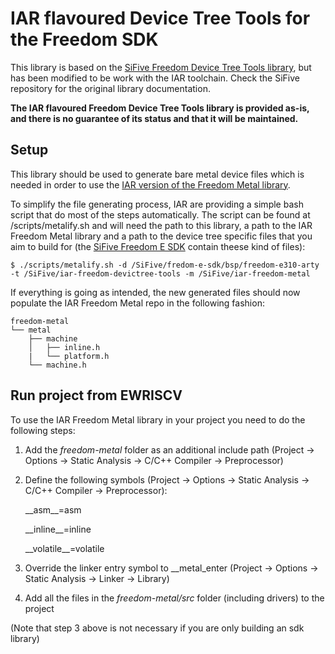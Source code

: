 # IAR flavoured Device Tree Tools for the Freedom SDK

This library is based on the 
[SiFive Freedom Device Tree Tools library](https://github.com/sifive/freedom-devicetree-tools), 
but has been modified to be work with the IAR toolchain. Check the SiFive
repository for the original library documentation.

__The IAR flavoured Freedom Device Tree Tools library 
is provided as-is, and there is no guarantee of its status and that it will be 
maintained.__

## Setup
This library should be used to generate bare metal device files which is 
needed in order to use the
[IAR version of the Freedom Metal library](https://github.com/IARSystems/iar-freedom-metal).

To simplify the file generating process, IAR are providing a simple bash 
script that do most of the steps automatically. The script can be found 
at /scripts/metalify.sh and will need the path to this library, a path to the 
IAR Freedom Metal library and a path to the device tree specific files that
you aim to build for (the 
[SiFive Freedom E SDK](https://github.com/sifive/freedom-e-sdk) 
contain theese kind of files):

    $ ./scripts/metalify.sh -d /SiFive/fredom-e-sdk/bsp/freedom-e310-arty -t /SiFive/iar-freedom-devictree-tools -m /SiFive/iar-freedom-metal

If everything is going as intended, the new generated files should now 
populate the IAR Freedom Metal repo in the following fashion:

    freedom-metal
    └── metal
        ├── machine
        │   ├── inline.h
        |   └── platform.h
        └── machine.h

## Run project from EWRISCV
To use the IAR Freedom Metal library in your project you need to do the 
following steps:

1. Add the _freedom-metal_ folder as an additional include path (Project ->
Options -> Static Analysis -> C/C++ Compiler -> Preprocessor)

2. Define the following symbols (Project -> Options -> Static Analysis -> C/C++ Compiler -> Preprocessor):

    \_\_asm__=asm

    \_\_inline__=inline
    
    \_\_volatile__=volatile

3. Override the linker entry symbol to __metal_enter (Project -> Options -> 
Static Analysis -> Linker -> Library)

4. Add all the files in the _freedom-metal/src_ folder (including drivers) to 
the project

(Note that step 3 above is not necessary if you are only building an sdk 
library)
